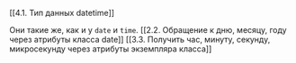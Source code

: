 [[4.1. Тип данных datetime]]

Они такие же, как и у `date` и `time`.
[[2.2. Обращение к дню, месяцу, году через атрибуты класса date]]
[[3.3. Получить час, минуту, секунду, микросекунду через атрибуты экземпляра класса]]
